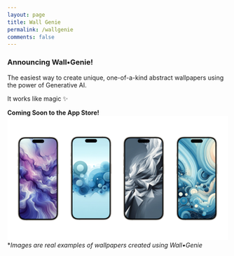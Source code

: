 ```yaml
---
layout: page
title: Wall Genie
permalink: /wallgenie
comments: false
---
```


### Announcing Wall•Genie! 
The easiest way to create unique, one-of-a-kind abstract wallpapers using the power of Generative AI.  

It works like magic ✨

**Coming Soon to the App Store!**
![WallGenie Samples](assets/images/WallGenie/promo2.png)
**Images are real examples of wallpapers created using Wall•Genie*